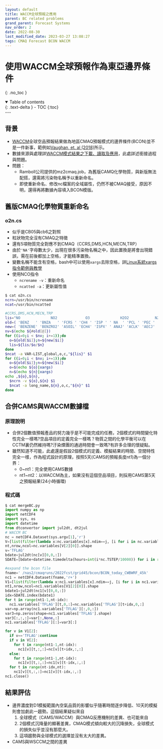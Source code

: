 ```yaml
---
layout: default
title: WACCM全球預報之應用
parent: BC related problems
grand_parent: Forecast Systems
nav_order: 2
date: 2022-08-30
last_modified_date: 2023-03-27 13:08:27
tags: CMAQ Forecast BCON WACCM 
---
```


# 使用WACCM全球預報作為東亞邊界條件

{: .no_toc }

<details open markdown="block">
  <summary>
    Table of contents
  </summary>
  {: .text-delta }
- TOC
{:toc}
</details>
---

## 背景

- [WACCM][WACCM]全球空品預報結果做為地區CMAQ預報模式的邊界條件(BCON)並不是一件新事，範例如[Vaughan, et. al (2018)][1]所示。
- 數據來源與處理詳[WACCM模式結果之下載、讀取及應用][w1]，此處詳述銜接過程與問題。
- 問題：
  - Ramboll公司提供的mz2cmaq.job，為舊版CAMQ化學物質，與新版無法配搭，還需將污染物名稱予以重新命名。
  - 即使重新命名、修改nc檔案的全域屬性，仍然不被CMAQ接受，原因不明，還得再將數據內容填入BCON模版。

## 舊版CMAQ化學物質重新命名

### o2n.cs

- 似乎是CB05與cb6之對照
- 粒狀物完全沒有CMAQ之特徵
- 還有5項物質完全對應不到CMAQ（CCRS,DMS,HCN,MECN,TRP）
- 由於`'NA'`字母數太少，出現在很多污染物名稱之中，因此置換是將會出現錯誤，需在前後都加上空格，才能精準置換。
- 變數名稱不能含有空格，bash中可以使用`xargs`去除空格，詳[Linux系統xargs指令範例與教學](https://blog.gtwang.org/linux/xargs-command-examples-in-linux-unix/)
- 使用NCO指令
  - `ncrename -v`：重新命名
  - `ncatted -a`：更新屬性值

```bash
$ cat o2n.cs
ncrn=/usr/bin/ncrename
ncat=/usr/bin/ncatted

#CCRS,DMS,HCN,MECN,TRP
lis="NO              NO2             O3              H2O2            N2O5            HNO3            PNA             PAN             OPAN            CO              PAR             OLE             IOLE            FORM            ALD2            MGLY            ETHA            ETH             ETHY            PRPA            ACET            ETOH            MEOH            MEPX            FACD            AACD            KET             ISOP            ISPD            TERP            TOL             XYL             BENZ            CRES            SO2             NH3             MECN            HCN             TOLA            XYLA            BNZA            ISP             TRP             CH4             DMS             GLY             PSO4            PNH4            SOA3            SOA4            POA             PEC             FCRS            CCRS            NA              PCL             NUMATKN         NUMACC          NUMCOR          SRFATKN         SRFACC          SRFCOR          "
old=( 'BENZ   ' 'BNZA   ' 'FCRS ' 'CH4 ' 'ISP ' ' NA  ' 'PCL ' 'PEC ' 'PNH4 ' 'POA  ' 'PSO4 ' 'SOA3 ' 'SOA4 ' 'TOLA  ' 'XYL  ' 'XYLA  ')
new=( 'BENZENE' 'BENZRO2' 'ASOIL' 'ECH4' 'ISPX' ' ANAJ' 'ACLK' 'AECJ' 'ANH4J' 'APOCJ' 'ASO4J' 'AMT3J' 'AMT4J' 'TOLRO2' 'XYLMN' 'XYLRO2')
nv=$(echo ${#old[@]})
for ((i=0;i < $nv; i+=1));do
  o=${old[$i]};n=${new[$i]}
  lis=${lis/$o/$n}
done
$ncat -a VAR-LIST,global,o,c,"${lis}" $1
for ((i=0;i < $nv; i+=1));do
  o=${old[$i]};n=${new[$i]}
  o=$(echo ${o}|xargs)
  n=$(echo ${n}|xargs)
echo ,${o},${n},
  $ncrn -v ${o},${n} $1
  $ncat -a long_name,${n},o,c,"${n}" $1
done
```

## 合併CAMS與WACCM數據檔

### 原理說明

- 合併2個數值預報產品的努力幾乎是不可能完成的任務，2個模式的時間變化特性完全一樣嗎?空品項目的定義完全一樣嗎？物質之間的化學平衡可以在CCTM裏仍然維持嗎?汙染煙團的通過時間會一致嗎?有許多合理的懷疑點。
- 雖然知道不可能，此處還是假設2個模式的定義、模擬結果的時間、空間特性完全一樣，作為程式設計的原理，按照5天(CAMS的預報長度nt1)為一個分界：
  - 0~nt1：完全使用CAMS數據
  - nt1~nt2：以WACCM為主，如果沒有這個空品項目，則採用CAMS第5天之預報結果(24小時循環)

### 程式碼

```python
$ cat mergeBC.py 
import numpy as np
import netCDF4
import sys, os
import datetime
from dtconvertor import jul2dt, dt2jul
# WACCM BC
nc = netCDF4.Dataset(sys.argv[1],'r')
V=[list(filter(lambda x:nc.variables[x].ndim==j, [i for i in nc.variables])) for j in [1,2,3,4]]
nt,nrow,ncol=nc.variables[V[2][0]].shape
v='TFLAG'
bdate=jul2dt(nc[v][0,0,:])
SDATE=[bdate+datetime.timedelta(hours=int(i*nc.TSTEP/10000)) for i in range(nt)]

#expand the bcon file
fname=' /nas2/cmaqruns/2022fcst/grid45/bcon/BCON_today_CWBWRF_45k'
nc1 = netCDF4.Dataset(fname,'r+')
V1=[list(filter(lambda x:nc1.variables[x].ndim==j, [i for i in nc1.variables])) for j in [1,2,3,4]]
nt1,nrow,ncol=nc1.variables[V1[2][0]].shape
bdate1=jul2dt(nc1[v][0,0,:])
idx=SDATE.index(bdate1)
for t in range(nt1-1,nt-idx):
  nc1.variables['TFLAG'][t,0,:]=nc.variables['TFLAG'][t+idx,0,:]
var=np.array(nc1.variables['TFLAG'][:,0,:])
var3=np.zeros(shape=nc1.variables['TFLAG'].shape)
var3[:,:,:]=var[:,None,:]
nc1.variables['TFLAG'][:]=var3[:]

for v in V1[2]:
  if v=='TFLAG':continue
  if v in V[2]:
    for t in range(nt1-1,nt-idx):
      nc1[v][t,:,:]=nc[v][t+idx,:,:]
  else:
    for t in range(nt1-1,nt-idx):
      nc1[v][t,:,:]=nc1[v][t-idx,:,:]
  for t in range(nt-idx,nt):
    nc1[v][t,:,:]=nc1[v][t-idx,:,:]
nc1.close()
```

## 結果評估

- 邊界濃度對D1模擬範圍內空氣品質的影響似乎隨著時間逐步降低、10天的模擬則會加劇此一趨勢。這個結果疑似來自
  1. 全球模式（CAMS/WACCM）與CMAQ反應機制的差異、也可能來自
  2. 2個模式沉降量的顯著差異，CMAQ模式傾向較大的沉降損失，全球模式的損失似乎並沒有那麼大。
  3. 這項趨勢與全球模式的選擇並沒有太大的差異。
- CAMS與WSCCM之間的差異

[w1]: <https://sinotec2.github.io/Focus-on-Air-Quality/AQana/GAQuality/3WACCM/> "FAQ->AQ Data Analysis->Global AQ Data Analysis->WACCM模式結果之下載、讀取及應用"
[WACCM]: <https://www2.acom.ucar.edu/gcm/waccm> "The Whole Atmosphere Community Climate Model (WACCM) is a comprehensive numerical model, spanning the range of altitude from the Earth's surface to the thermosphere"
[1]: <http://lar.wsu.edu/nw-airquest/docs/20181004_meeting/nwaq20181004_Vaughan_BCON_WACCM.pdf> "Joe Vaughan, Yunha Lee, Tom Jobson, Ahshid Etesamifard & Brian Lamb, 2018, A New BCON Processor for AIRPACT5, Northwest International Air Quality Environmental Science and Technology Consortium, NW AIRQUEST/REGIONAL MODELING CONSORTIUM MEETING, Thursday, October 4, 2018, Puget Sound Clean Air Agency, 1904 Third Avenue – Suite 105, Seattle, Washington"
